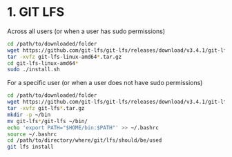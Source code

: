 # 1. GIT LFS
Across all users (or when a user has sudo permissions)

```bash
cd /path/to/downloaded/folder
wget https://github.com/git-lfs/git-lfs/releases/download/v3.4.1/git-lfs-linux-amd64-v3.4.1.tar.gz
tar -xvfz git-lfs-linux-amd64*.tar.gz
cd git-lfs-linux-amd64*
sudo ./install.sh
```
For a specific user (or when a user does not have sudo permissions)

```bash
cd /path/to/downloaded/folder
wget https://github.com/git-lfs/git-lfs/releases/download/v3.4.1/git-lfs-linux-amd64-v3.4.1.tar.gz
tar -xvfz git-lfs*.tar.gz
mkdir -p ~/bin
mv git-lfs*/git-lfs ~/bin/
echo 'export PATH="$HOME/bin:$PATH"' >> ~/.bashrc
source ~/.bashrc
cd /path/to/directory/where/git/lfs/should/be/used
git lfs install
```
